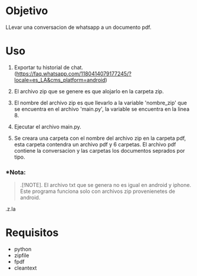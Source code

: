 # Objetivo

LLevar una conversacion de whatsapp a un documento pdf.

# Uso

1. Exportar tu historial de chat. (https://faq.whatsapp.com/1180414079177245/?locale=es_LA&cms_platform=android)

2. El archivo zip que se genere es que alojarlo en la carpeta zip.

3. El nombre del archivo zip es que llevarlo a la variable 'nombre_zip' que se encuentra en el archivo 'main.py', la variable se encuentra en la linea 8.

4. Ejecutar el archivo main.py.

5. Se creara una carpeta con el nombre del archivo zip en la carpeta pdf, esta carpeta contendra un archivo pdf y 6 carpetas. El archivo pdf contiene la conversacion y las carpetas los documentos seprados por tipo.

### *Nota: 
>.[!NOTE].
>El archivo txt que se genera no es igual en android y iphone. Este programa funciona solo con archivos zip 
provenienetes de android.


.z.la
# Requisitos

- python
- zipfile
- fpdf
- cleantext
